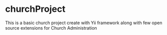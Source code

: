churchProject
=============

This is a basic church project create with Yii framework along with few open source extensions for Church Administration